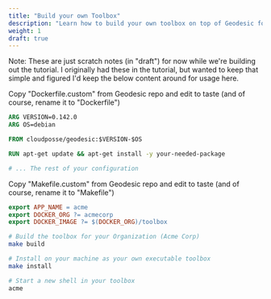 ```yaml
---
title: "Build your own Toolbox"
description: "Learn how to build your own toolbox on top of Geodesic for your organization."
weight: 1
draft: true
---
```


Note: These are just scratch notes (in "draft") for now while we're building out the tutorial. I originally had these in the tutorial, but wanted to keep that simple and figured I'd keep the below content around for usage here.

Copy "Dockerfile.custom" from Geodesic repo and edit to taste (and of course,
rename it to "Dockerfile")

```Dockerfile
ARG VERSION=0.142.0
ARG OS=debian

FROM cloudposse/geodesic:$VERSION-$OS

RUN apt-get update && apt-get install -y your-needed-package

# ... The rest of your configuration
```

Copy "Makefile.custom" from Geodesic repo and edit to taste (and of course,
rename it to "Makefile")

```makefile
export APP_NAME = acme
export DOCKER_ORG ?= acmecorp
export DOCKER_IMAGE ?= $(DOCKER_ORG)/toolbox
```

```bash
# Build the toolbox for your Organization (Acme Corp)
make build

# Install on your machine as your own executable toolbox
make install

# Start a new shell in your toolbox
acme
```
